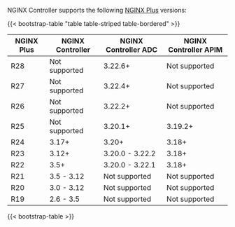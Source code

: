 NGINX Controller supports the following [NGINX Plus](https://www.nginx.com/products/nginx/) versions:

{{< bootstrap-table "table table-striped table-bordered" >}}

| NGINX Plus | NGINX Controller | NGINX Controller ADC | NGINX Controller APIM |
|------------|------------------|----------------------|-----------------------|
| R28        | Not supported    | 3.22.6+              | Not supported         |
| R27        | Not supported    | 3.22.4+              | Not supported         |
| R26        | Not supported    | 3.22.2+              | Not supported         |
| R25        | Not supported    | 3.20.1+              | 3.19.2+               |
| R24        | 3.17+            | 3.20+                | 3.18+                 |
| R23        | 3.12+            | 3.20.0 - 3.22.2      | 3.18+                 |
| R22        | 3.5+             | 3.20.0 - 3.22.1      | 3.18+                 |
| R21        | 3.5 - 3.12       | Not supported        | Not supported         |
| R20        | 3.0 - 3.12       | Not supported        | Not supported         |
| R19        | 2.6 - 3.5        | Not supported        | Not supported         |

{{< bootstrap-table >}}

<!-- Do not remove. Keep this code at the bottom of the include -->
<!-- DOCS-325 -->
